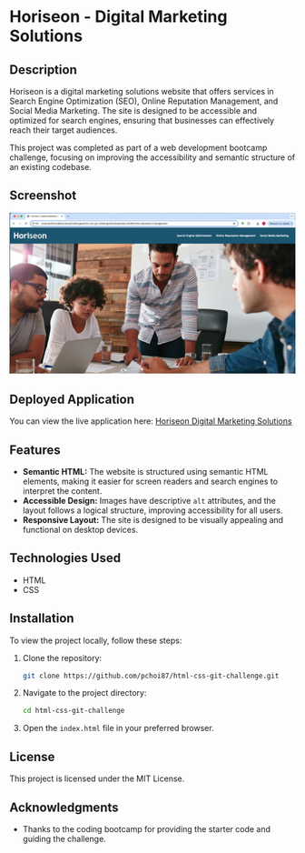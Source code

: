 # Horiseon - Digital Marketing Solutions

## Description

Horiseon is a digital marketing solutions website that offers services in Search Engine Optimization (SEO), Online Reputation Management, and Social Media Marketing. The site is designed to be accessible and optimized for search engines, ensuring that businesses can effectively reach their target audiences.

This project was completed as part of a web development bootcamp challenge, focusing on improving the accessibility and semantic structure of an existing codebase.

## Screenshot

![Horiseon Website](./assets/images/horiseon-screenshot.png)  

## Deployed Application

You can view the live application here: [Horiseon Digital Marketing Solutions](https://github.com/pchoi87/html-css-git-challenge)

## Features

- **Semantic HTML:** The website is structured using semantic HTML elements, making it easier for screen readers and search engines to interpret the content.
- **Accessible Design:** Images have descriptive `alt` attributes, and the layout follows a logical structure, improving accessibility for all users.
- **Responsive Layout:** The site is designed to be visually appealing and functional on desktop devices.

## Technologies Used

- HTML
- CSS

## Installation

To view the project locally, follow these steps:

1. Clone the repository:
   ```bash
   git clone https://github.com/pchoi87/html-css-git-challenge.git
   ```
2. Navigate to the project directory:
   ```bash
   cd html-css-git-challenge
   ```
3. Open the `index.html` file in your preferred browser.

## License

This project is licensed under the MIT License.

## Acknowledgments

- Thanks to the coding bootcamp for providing the starter code and guiding the challenge.